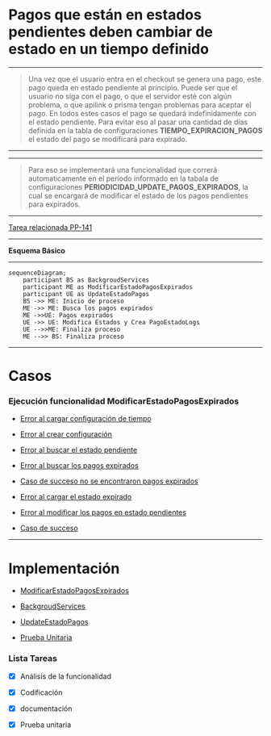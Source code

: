 # Pagos que están en estados pendientes deben cambiar de estado en un tiempo definido 

***
> Una vez que el usuario entra en el checkout se genera una pago, este pago queda en estado pendiente al principio. Puede ser que el usuario no siga con el pago, o que el servidor esté con algún problema, o que apilink o prisma tengan problemas para aceptar el pago. En todos estes casos el pago se quedará indefinidamente con el estado pendiente. Para evitar eso al pasar una cantidad de días definida en la tabla de configuraciones **TIEMPO_EXPIRACION_PAGOS** el estado del pago se modificará para expirado.
***

***
> Para eso se implementará una funcionalidad que correrá automaticamente en el período informado en la tabala de configuraciones **PERIODICIDAD_UPDATE_PAGOS_EXPIRADOS**, la cual se encargará de modificar el estado de los pagos pendientes para expirados.
***

[Tarea relacionada PP-141][URL-TAREA]
____

**Esquema Básico**

***
```mermaid
sequenceDiagram;
    participant BS as BackgroudServices
    participant ME as ModificarEstadoPagosExpirados
    participant UE as UpdateEstadoPagos
    BS ->> ME: Inicio de proceso
    ME ->> ME: Busca los pagos expirados
    ME ->>UE: Pagos expirados
    UE ->> UE: Modifica Estados y Crea PagoEstadoLogs
    UE -->>ME: Finaliza proceso
    ME -->> BS: Finaliza proceso
```
___

# Casos
### Ejecución funcionalidad ModificarEstadoPagosExpirados
- [Error al cargar configuración de tiempo][URL-DOC1]

- [Error al crear configuración][URL-DOC2]

- [Error al buscar el estado pendiente][URL-DOC3]

- [Error al buscar los pagos expirados][URL-DOC4]

- [Caso de succeso no se encontraron pagos expirados][URL-DOC5]

- [Error al cargar el estado expirado][URL-DOC6]

- [Error al modificar los pagos en estado pendientes][URL-DOC7]

- [Caso de succeso][URL-DOC8]
____

# Implementación

- [ModificarEstadoPagosExpirados][URL-SERVICIO]

- [BackgroudServices][URL-BACKGROUND]

- [UpdateEstadoPagos][URL-REPOSITORIO]

- [Prueba Unitaria][URL-PRUEBA]
 

### Lista Tareas

* [X] Análisis de la funcionalidad

* [X] Codificación

* [x] documentación

* [x] Prueba unitaria

[URL-DOC1]:https://github.com/Corrientes-Telecomunicaciones/api_go_pasarela/blob/development/document/administracion/pagospendientesexpirados/01-erro_cargar_conf_tiempo.md
[URL-DOC2]:https://github.com/Corrientes-Telecomunicaciones/api_go_pasarela/blob/development/document/administracion/pagospendientesexpirados/02-error_crear_configuracion.md
[URL-DOC3]:https://github.com/Corrientes-Telecomunicaciones/api_go_pasarela/blob/development/document/administracion/pagospendientesexpirados/03-error_buscar_estado_pendiente.md
[URL-DOC4]:https://github.com/Corrientes-Telecomunicaciones/api_go_pasarela/blob/development/document/administracion/pagospendientesexpirados/04-error_buscar_pagos_expirados.md
[URL-DOC5]:https://github.com/Corrientes-Telecomunicaciones/api_go_pasarela/blob/development/document/administracion/pagospendientesexpirados/05-caso_succeso_no_existen_expirados.md
[URL-DOC6]:https://github.com/Corrientes-Telecomunicaciones/api_go_pasarela/blob/development/document/administracion/pagospendientesexpirados/06-error_buscar_estado_expirado.md
[URL-DOC7]:https://github.com/Corrientes-Telecomunicaciones/api_go_pasarela/blob/development/document/administracion/pagospendientesexpirados/07-error_modificar_estado_pagos.md
[URL-DOC8]:https://github.com/Corrientes-Telecomunicaciones/api_go_pasarela/blob/development/document/administracion/pagospendientesexpirados/08-caso_succeso.md


[URL-PRUEBA]:https://github.com/Corrientes-Telecomunicaciones/api_go_pasarela/blob/development/pkg/domains/administracion/administracion.service_test.go

[URL-SERVICIO]: https://github.com/Corrientes-Telecomunicaciones/api_go_pasarela/blob/development/pkg/domains/administracion/administracion.service.go
[URL-BACKGROUND]: https://github.com/Corrientes-Telecomunicaciones/api_go_pasarela/blob/development/api/background/background_services.go
[URL-REPOSITORIO]: https://github.com/Corrientes-Telecomunicaciones/api_go_pasarela/blob/development/pkg/domains/administracion/administracion.repository.go

[URL-TAREA]: https://telcodev.atlassian.net/secure/RapidBoard.jspa?rapidView=17&projectKey=PP&modal=detail&selectedIssue=PP-141 "Como pasarela debería poder dar de baja en pagos pendientes después de un período de tiempo."